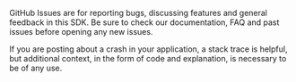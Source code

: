 GitHub Issues are for reporting bugs, discussing features and general feedback in this SDK. Be sure to check our documentation, FAQ and past issues before opening any new issues.

If you are posting about a crash in your application, a stack trace is helpful, but additional context, in the form of code and explanation, is necessary to be of any use.